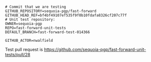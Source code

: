 ```text
# Commit that we are testing
GITHUB_REPOSITORY=sequoia-pgp/fast-forward
GITHUB_HEAD_REF=bf4bf49107ef535f9f0b10fdafa8326cf207c77f
# Unit test repository:
OWNER=sequoia-pgp
REPO=fast-forward-unit-tests
DEFAULT_BRANCH=fast-forward-test-014366

GITHUB_ACTOR=nwalfield
```
Test pull request is https://github.com/sequoia-pgp/fast-forward-unit-tests/pull/28
